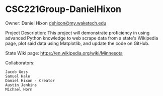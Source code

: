 # CSC221Group-DanielHixon
Owner: Daniel Hixon dehixon@my.waketech.edu

Project Description: This project will demonstrate proficiency in using advanced Python knowledge to web scrape data from a state's Wikipedia page, plot said data using Matplotlib, and update the code on GitHub.

State Wiki page: https://en.wikipedia.org/wiki/Minnesota

Collaborators:

    Jacob Goss
    Samuel Hale
    Daniel Hixon - Creator
    Austin Jenkins
    Michael Horn
